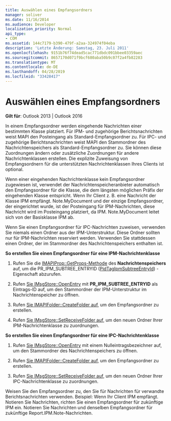 ```yaml
---
title: Auswählen eines Empfangsordners
manager: soliver
ms.date: 11/16/2014
ms.audience: Developer
localization_priority: Normal
api_type:
- COM
ms.assetid: 144c7179-b390-479f-a2aa-324974f04eba
description: 'Letzte Änderung: Samstag, 23. Juli 2011'
ms.openlocfilehash: 9151b76f74dead5cac771dbdc091bbee03359aec
ms.sourcegitcommit: 8657170d071f9bcf680aba50b9c07f2a4fb82283
ms.translationtype: MT
ms.contentlocale: de-DE
ms.lasthandoff: 04/28/2019
ms.locfileid: "33428417"
---
```

# <a name="selecting-a-receive-folder"></a>Auswählen eines Empfangsordners

  
  
**Gilt für**: Outlook 2013 | Outlook 2016 
  
In einem Empfangsordner werden eingehende Nachrichten einer bestimmten Klasse platziert. Für IPM- und zugehörige Berichtsnachrichten weist MAPI den Posteingang als Standard-Empfangsordner zu. Für IPC- und zugehörige Berichtsnachrichten weist MAPI den Stammordner des Nachrichtenspeichers als Standard-Empfangsordner zu. Sie können diese Zuordnungen ändern oder zusätzliche Zuordnungen für andere Nachrichtenklassen erstellen. Die explizite Zuweisung von Empfangsordnern für die unterstützten Nachrichtenklassen Ihres Clients ist optional.
  
Wenn einer eingehenden Nachrichtenklasse kein Empfangsordner zugewiesen ist, verwendet der Nachrichtenspeicheranbieter automatisch den Empfangsordner für die Klasse, die dem längsten möglichen Präfix der eingehenden Klasse entspricht. Wenn Ihr Client z. B. eine Nachricht der Klasse IPM empfängt. Note.MyDocument und der einzige Empfangsordner, der eingerichtet wurde, ist der Posteingang für IPM-Nachrichten, diese Nachricht wird im Posteingang platziert, da IPM. Note.MyDocument leitet sich von der Basisklasse IPM ab.
  
Wenn Sie einen Empfangsordner für IPC-Nachrichten zuweisen, verwenden Sie niemals einen Ordner aus der IPM-Unterstruktur. Diese Ordner sollten nur für IPM-Nachrichten reserviert werden. Verwenden Sie stattdessen einen Ordner, der im Stammordner des Nachrichtenspeichers enthalten ist. 
  
 **So erstellen Sie einen Empfangsordner für eine IPM-Nachrichtenklasse**
  
1. Rufen Sie die [IMAPIProp::GetProps-Methode](imapiprop-getprops.md) des **Nachrichtenspeichers** auf, um die PR_IPM_SUBTREE_ENTRYID ([PidTagIpmSubtreeEntryId](pidtagipmsubtreeentryid-canonical-property.md)) -Eigenschaft abzurufen. 
    
2. Rufen [Sie IMsgStore::OpenEntry](imsgstore-openentry.md) mit **PR_IPM_SUBTREE_ENTRYID** als Eintrags-ID auf, um den Stammordner der IPM-Unterstruktur im Nachrichtenspeicher zu öffnen. 
    
3. Rufen [Sie IMAPIFolder::CreateFolder auf,](imapifolder-createfolder.md) um den Empfangsordner zu erstellen. 
    
4. Rufen [Sie IMsgStore::SetReceiveFolder auf,](imsgstore-setreceivefolder.md) um den neuen Ordner Ihrer IPM-Nachrichtenklasse zu zuordnungen. 
    
 **So erstellen Sie einen Empfangsordner für eine IPC-Nachrichtenklasse**
  
1. Rufen [Sie IMsgStore::OpenEntry](imsgstore-openentry.md) mit einem Nulleintragsbezeichner auf, um den Stammordner des Nachrichtenspeichers zu öffnen. 
    
2. Rufen [Sie IMAPIFolder::CreateFolder auf,](imapifolder-createfolder.md) um den Empfangsordner zu erstellen. 
    
3. Rufen [Sie IMsgStore::SetReceiveFolder auf,](imsgstore-setreceivefolder.md) um den neuen Ordner Ihrer IPC-Nachrichtenklasse zu zuordnungen. 
    
Weisen Sie den Empfangsordner zu, den Sie für Nachrichten für verwandte Berichtsnachrichten verwenden. Beispiel: Wenn Ihr Client IPM empfängt. Notieren Sie Nachrichten, richten Sie einen Empfangsordner für zukünftige IPM ein. Notieren Sie Nachrichten und denselben Empfangsordner für zukünftige Report.IPM.Note-Nachrichten.
  

